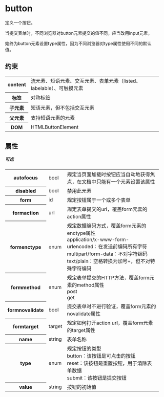 # button

定义一个按钮。

当提交表单时，不同浏览器对button元素提交的值不同。应当改用input元素。

始终为button元素设置type属性，因为不同浏览器对type属性使用不同的默认值。

## 约束

<table>
<tr>
    <th>content</th>
    <td>流元素、短语元素、交互元素、表单元素（listed、labelable）、可触摸元素</td>
</tr>
<tr>
    <th>标签</th>
    <td>对称标签</td>
</tr>
<tr>
    <th>子元素</th>
    <td>短语元素，但不包括交互元素</td>
</tr>
<tr>
    <th>父元素</th>
    <td>支持短语元素的元素</td>
</tr>
<tr>
    <th>DOM</th>
    <td>HTMLButtonElement</td>
</tr>
</table>

## 属性

##### 可选

<table>
<tr>
	<th>autofocus</th>
	<td>bool</td>
	<td>规定当页面加载时按钮应当自动地获得焦点，在文档中只能有一个元素设置该属性</td>
</tr>
<tr>
	<th>disabled</th>
	<td>bool</td>
	<td>禁用此元素</td>
</tr>
<tr>
	<th>form</th>
	<td>id</td>
	<td>规定按钮属于一个或多个表单</td>
</tr>
<tr>
	<th>formaction</th>
	<td>url</td>
	<td>规定表单提交的url，覆盖form元素的action属性</td>
</tr>
<tr>
	<th>formenctype</th>
	<td>enum</td>
	<td>规定数据编码方式，覆盖form元素的enctype属性
	<br/>application/x-www-form-urlencoded：在发送前编码所有字符
	<br/>multipart/form-data：不对字符编码
	<br/>text/plain：空格转换为加号+，但不对特殊字符编码</td>
</tr>
<tr>
	<th>formmethod</th>
	<td>enum</td>
	<td>规定表单提交的HTTP方法，覆盖form元素的method属性
	<br/>post<br/>get</td>
</tr>
<tr>
	<th>formnovalidate</th>
	<td>bool</td>
	<td>提交表单时不进行验证，覆盖form元素的novalidate属性</td>
</tr>
<tr>
	<th>formtarget</th>
	<td>target</td>
	<td>规定如何打开action url，覆盖form元素的target属性</td>
</tr>
<tr>
	<th>name</th>
	<td>string</td>
	<td>表单名称</td>
</tr>
<tr>
	<th>type</th>
	<td>enum</td>
	<td>
		规定按钮的类型
		<br/>button：该按钮是可点击的按钮
		<br/>reset：该按钮是重置按钮，用于清除表单数据
		<br/>submit：该按钮是提交按钮
	</td>
</tr>
<tr>
	<th>value</th>
	<td>string</td>
	<td>按钮的初始值</td>
</tr>
</table>

